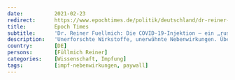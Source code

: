 ```yaml
---
date:          2021-02-23
redirect:      https://www.epochtimes.de/politik/deutschland/dr-reiner-fuellmich-die-covid-19-injektion-ein-russisches-roulettespiel-a3454136.html
title:         Epoch Times
subtitle:      'Dr. Reiner Fuellmich: Die COVID-19-Injektion – ein „russisches Roulettespiel“'
description:   'Unerforschte Wirkstoffe, unerwähnte Nebenwirkungen. Über die auch unter Ärzten und Wissenschaftlern umstrittenen mRNA-Technologien und deren schwere Folgen sprach Epoch Times mit dem bekannten Juristen Dr. Reiner Fuellmich. Er sagte: „Es geht nicht um Gesundheit, es geht um das glatte Gegenteil!“'
country:       [DE]
persons:       [Füllmich Reiner]
categories:    [Wissenschaft, Impfung]
tags:          [impf-nebenwirkungen, paywall]
---
```

